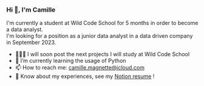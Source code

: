 ### Hi 👋, I'm Camille

I'm currently a student at Wild Code School for 5 months in order to become a data analyst.  
I'm looking for a position as a junior data analyst in a data driven company in September 2023. 

-	👨🏻‍💻 I will soon post the next projects I will study at Wild Code School
- 🌱 I’m currently learning the usage of Python
- 📫 How to reach me: camille.magnette@icloud.com
-	📄 Know about my experiences, see my [Notion resume](https://brass-legal-f26.notion.site/Camille-Magnette-adc103f6f82d44ff8a01508fd2a11aa6) !


